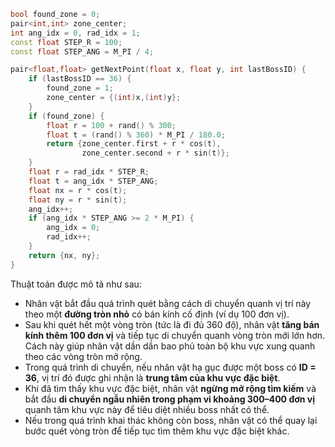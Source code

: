 ```c++
bool found_zone = 0;
pair<int,int> zone_center;
int ang_idx = 0, rad_idx = 1;
const float STEP_R = 100;
const float STEP_ANG = M_PI / 4;

pair<float,float> getNextPoint(float x, float y, int lastBossID) {
    if (lastBossID == 36) {
        found_zone = 1;
        zone_center = {(int)x,(int)y};
    }
    if (found_zone) {
        float r = 100 + rand() % 300;
        float t = (rand() % 360) * M_PI / 180.0;
        return {zone_center.first + r * cos(t),
                zone_center.second + r * sin(t)};
    }
    float r = rad_idx * STEP_R;
    float t = ang_idx * STEP_ANG;
    float nx = r * cos(t);
    float ny = r * sin(t);
    ang_idx++;
    if (ang_idx * STEP_ANG >= 2 * M_PI) {
        ang_idx = 0;
        rad_idx++;
    }
    return {nx, ny};
}
```

Thuật toán được mô tả như sau:
- Nhân vật bắt đầu quá trình quét bằng cách di chuyển quanh vị trí này theo một **đường tròn nhỏ** có bán kính cố định (ví dụ 100 đơn vị).
- Sau khi quét hết một vòng tròn (tức là đi đủ 360 độ), nhân vật **tăng bán kính thêm 100 đơn vị** và tiếp tục di chuyển quanh vòng tròn mới lớn hơn.  Cách này giúp nhân vật dần dần bao phủ toàn bộ khu vực xung quanh theo các vòng tròn mở rộng.
- Trong quá trình di chuyển, nếu nhân vật hạ gục được một boss có **ID = 36**, vị trí đó được ghi nhận là **trung tâm của khu vực đặc biệt**.
- Khi đã tìm thấy khu vực đặc biệt, nhân vật **ngừng mở rộng tìm kiếm** và bắt đầu **di chuyển ngẫu nhiên trong phạm vi khoảng 300–400 đơn vị** quanh tâm khu vực này để tiêu diệt nhiều boss nhất có thể.
- Nếu trong quá trình khai thác không còn boss, nhân vật có thể quay lại bước quét vòng tròn để tiếp tục tìm thêm khu vực đặc biệt khác.
